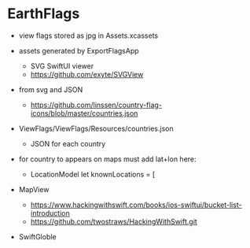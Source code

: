 # EarthFlags

- view flags stored as jpg in Assets.xcassets

- assets generated by ExportFlagsApp

  - SVG SwiftUI viewer
  - https://github.com/exyte/SVGView

- from svg and JSON

  - https://github.com/linssen/country-flag-icons/blob/master/countries.json

- ViewFlags/ViewFlags/Resources/countries.json
  - JSON for each country

- for country to appears on maps must add lat+lon here:
    - LocationModel
        let knownLocations = [

- MapView
    - https://www.hackingwithswift.com/books/ios-swiftui/bucket-list-introduction
    - https://github.com/twostraws/HackingWithSwift.git

- SwiftGloble
